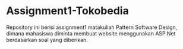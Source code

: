 # Assignment1-Tokobedia
Repository ini berisi assignment1 matakuliah Pattern Software Design, dimana mahasiswa diminta membuat website menggunakan ASP.Net berdasarkan soal yang diberikan.
